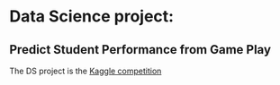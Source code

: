# Data Science project:
## Predict Student Performance from Game Play
The DS project is the [Kaggle competition](https://www.kaggle.com/competitions/predict-student-performance-from-game-play/overview)
